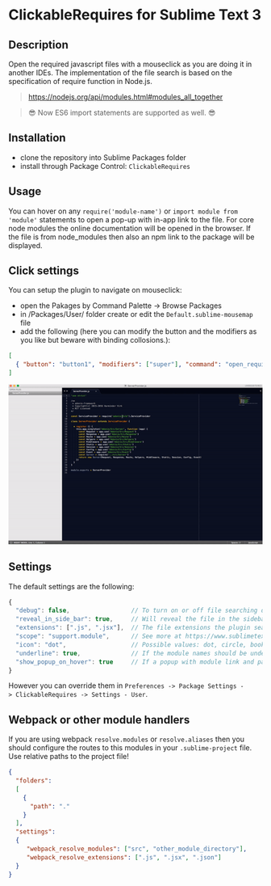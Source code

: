 # ClickableRequires for Sublime Text 3

## Description
Open the required javascript files with a mouseclick as you are doing it in another IDEs.
The implementation of the file search is based on the specification of require function in Node.js.

> https://nodejs.org/api/modules.html#modules_all_together

> :sunglasses:  Now ES6 import statements are supported as well. :sunglasses:

## Installation
* clone the repository into Sublime Packages folder
* install through Package Control: `ClickableRequires`

## Usage
You can hover on any `require('module-name')` or `import module from 'module'` statements to open a pop-up with in-app link to the file.
For core node modules the online documentation will be opened in the browser.
If the file is from node_modules then also an npm link to the package will be displayed.

## Click settings
You can setup the plugin to navigate on mouseclick:
 * open the Pakages by Command Palette -> Browse Packages
 * in /Packages/User/ folder create or edit the `Default.sublime-mousemap` file
 * add the following (here you can modify the button and the modifiers as you like but beware with binding collosions.):

```json
[
  { "button": "button1", "modifiers": ["super"], "command": "open_require_under_cursor", "press_command": "drag_select" }
]
```

![demo](./demo.gif)

## Settings

The default settings are the following:

```javascript
{
  "debug": false,                 // To turn on or off file searching debug logs
  "reveal_in_side_bar": true,     // Will reveal the file in the sidebar
  "extensions": [".js", ".jsx"],  // The file extensions the plugin searches in
  "scope": "support.module",      // See more at https://www.sublimetext.com/docs/3/scope_naming.html
  "icon": "dot",                  // Possible values: dot, circle, bookmark and cross. Empty string for hidden icon.
  "underline": true,              // If the module names should be underlined
  "show_popup_on_hover": true     // If a popup with module link and path should appear on hovering the require statement
}
```

However you can override them in `Preferences -> Package Settings -> ClickableRequires -> Settings - User`.

## Webpack or other module handlers

If you are using webpack `resolve.modules` or `resolve.aliases` then you should configure the routes to this modules in your `.sublime-project` file.
Use relative paths to the project file!

```json
{
  "folders":
  [
    {
      "path": "."
    }
  ],
  "settings":
  {
     "webpack_resolve_modules": ["src", "other_module_directory"],
     "webpack_resolve_extensions": [".js", ".jsx", ".json"]
  }
}
```